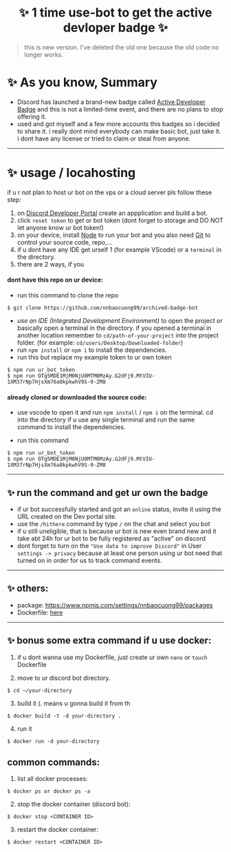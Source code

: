 <h1 align="center"> ✨ 1 time use-bot to get the active devloper badge ✨ </h1>

> this is new version. I've deleted the old one because the old code no longer works.

# ✨ As you know, Summary
- Discord has launched a brand-new badge called [Active Developer Badge](https://support-dev.discord.com/hc/en-us/articles/10113997751447-Active-Developer-Badge) and this is not a limited-time event, and there are no plans to stop offering it.
- used and got myself and a few more accounts this badges so i decided to share it. i really dont mind everybody can make basic bot, just take it. i dont have any license or tried to claim or steal from anyone.

---

# ✨ usage / locahosting 


if u r not plan to host ur bot on the vps or a cloud server pls follow these step:
1. on [Discord Developer Portal](https://discord.com/developers/applications) create an appplication and build a bot.
2. click `reset token` to get or bot token (dont forget to storage and DO NOT let anyone know ur bot token!)
3. on your device, install [Node](https://nodejs.org/en/) to run your bot and you also need [Git](https://git-scm.com) to control your source code, repo,...
4. if u dont have any IDE get urself 1 (for example VScode) or a `terminal` in the directory. 
5. there are 2 ways, if you

#### dont have this repo on ur device: 

- run this command to clone the repo 
```
$ git clone https://github.com/nnbaocuong99/archived-badge-bot
``` 
- *use an IDE (Integrated Development Environment)* to open the project or basically open a terminal in the directory. if you opened a terminal in another location remember to `cd/path-of-your-project` into the project folder. (for example: `cd/users/Desktop/Downloaded-folder`)
- run `npm install` or `npm i` to install the dependencies.
- run this but replace my example token to ur own token
```
$ npm run ur_bot_token
$ npm run OTg5MDE1MjM0NjU0MTM0MzAy.G2dFj9.MtVIU-1XM37rNp7HjsXm76a0kpkwhV9S-9-ZM8
``` 

#### already cloned or downloaded the source code: 

- use vscode to open it and run `npm install` / `npm i` on the terminal. cd into the directory if u use any single terminal and run the same command to install the dependencies.

- run this command 
```
$ npm run ur_bot_token
$ npm run OTg5MDE1MjM0NjU0MTM0MzAy.G2dFj9.MtVIU-1XM37rNp7HjsXm76a0kpkwhV9S-9-ZM8
```` 

---

## ✨ run the command and get ur own the badge

- if ur bot successfully started and got an `online` status, invite it using the URL created on the Dev portal site.
- use the `/hithere` command by type `/` on the chat and select you bot
- if u still uneligible, that is because ur bot is new even brand new and it take abt 24h for ur bot to be fully registered as "active" on discord 
- dont forget to turn on the `"Use data to improve Discord"` in User `settings -> privacy` because at least one person using ur bot need that turned on in order for us to track command events.

---

## ✨ others:

- package: https://www.npmjs.com/settings/nnbaocuong99/packages
- Dockerfile: [here](https://github.com/nnbaocuong99/Activedev-badge-bot/blob/main/Dockerfile)

---

## ✨ bonus some extra command if u use docker:

1. if u dont wanna use my Dockerfile, just create ur own
`nano` or `touch` Dockerfile

2. move to ur discord bot directory.
```
$ cd ~/your-directory
```

3. build it (. means u gonna build it from th
```
$ docker build -t -d your-directory .
```

4. run it
```
$ docker run -d your-directory
```

## common commands:
1. list all docker processes:
```
$ docker ps or docker ps -a
```

2. stop the docker container (discord bot):
```
$ docker stop <CONTAINER ID>
```

3. restart the docker container:
```
$ docker restart <CONTAINER ID>
```
